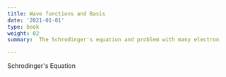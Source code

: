 ```yaml
---
title: Wave functions and Basis
date: '2021-01-01'
type: book
weight: 02
summary:  The Schrodinger's equation and problem with many electron

---
```

Schrodinger's Equation

<!--more-->
